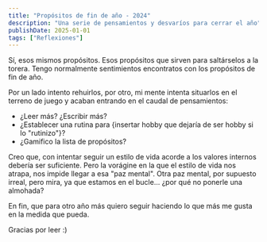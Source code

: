 ```yaml
---
title: "Propósitos de fin de año - 2024"
description: "Una serie de pensamientos y desvaríos para cerrar el año"
publishDate: 2025-01-01
tags: ["Reflexiones"]
---
```


Sí, esos mismos propósitos. Esos propósitos que sirven para saltárselos a la torera. Tengo normalmente sentimientos encontratos con los propósitos de fin de año.

Por un lado intento rehuirlos, por otro, mi mente intenta situarlos en el terreno de juego y acaban entrando en el caudal de pensamientos:

   -  ¿Leer más? ¿Escribir más?
   -  ¿Establecer una rutina para {insertar hobby que dejaría de ser hobby si lo "rutinizo"}?
   -  ¿Gamifico la lista de propósitos?

Creo que, con intentar seguir un estilo de vida acorde a los valores internos debería ser suficiente. Pero la vorágine en la que el estilo de vida nos atrapa, nos impide llegar a esa "paz mental". Otra paz mental, por supuesto irreal, pero mira, ya que estamos en el bucle... ¿por qué no ponerle una almohada?

En fin, que para otro año más quiero seguir haciendo lo que más me gusta en la medida que pueda.

Gracias por leer :)
